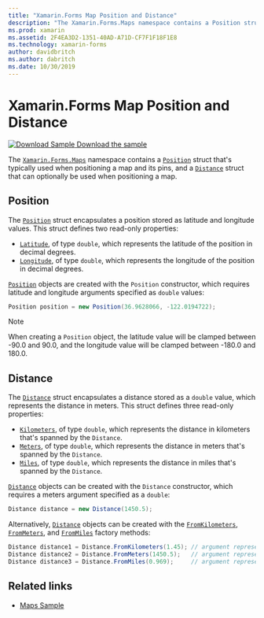 ```yaml
---
title: "Xamarin.Forms Map Position and Distance"
description: "The Xamarin.Forms.Maps namespace contains a Position struct that's typically used when positioning a map and its pins, and a Distance struct that can optionally be used when positioning a map."
ms.prod: xamarin
ms.assetid: 2F4EA3D2-1351-40AD-A71D-CF7F1F18F1E8
ms.technology: xamarin-forms
author: davidbritch
ms.author: dabritch
ms.date: 10/30/2019
---
```


# Xamarin.Forms Map Position and Distance

[![Download Sample](~/media/shared/download.png) Download the sample](https://docs.microsoft.com/samples/xamarin/xamarin-forms-samples/workingwithmaps)

The [`Xamarin.Forms.Maps`](xref:Xamarin.Forms.Maps) namespace contains a [`Position`](xref:Xamarin.Forms.Maps.Position) struct that's typically used when positioning a map and its pins, and a [`Distance`](xref:Xamarin.Forms.Maps.Distance) struct that can optionally be used when positioning a map.

## Position

The [`Position`](xref:Xamarin.Forms.Maps.Position) struct encapsulates a position stored as latitude and longitude values. This struct defines two read-only properties:

- [`Latitude`](xref:Xamarin.Forms.Maps.Position.Latitude), of type `double`, which represents the latitude of the position in decimal degrees.
- [`Longitude`](xref:Xamarin.Forms.Maps.Position.Longitude), of type `double`, which represents the longitude of the position in decimal degrees.

[`Position`](xref:Xamarin.Forms.Maps.Position) objects are created with the `Position` constructor, which requires latitude and longitude arguments specified as `double` values:

```csharp
Position position = new Position(36.9628066, -122.0194722);
```

> [!NOTE]
> When creating a `Position` object, the latitude value will be clamped between -90.0 and 90.0, and the longitude value will be clamped between -180.0 and 180.0.

## Distance

The [`Distance`](xref:Xamarin.Forms.Maps.Distance) struct encapsulates a distance stored as a `double` value, which represents the distance in meters. This struct defines three read-only properties:

- [`Kilometers`](xref:Xamarin.Forms.Maps.Distance.Kilometers), of type `double`, which represents the distance in kilometers that's spanned by the `Distance`.
- [`Meters`](xref:Xamarin.Forms.Maps.Distance.Meters), of type `double`, which represents the distance in meters that's spanned by the `Distance`.
- [`Miles`](xref:Xamarin.Forms.Maps.Distance.Miles), of type `double`, which represents the distance in miles that's spanned by the `Distance`.

[`Distance`](xref:Xamarin.Forms.Maps.Distance) objects can be created with the `Distance` constructor, which requires a meters argument specified as a `double`:

```csharp
Distance distance = new Distance(1450.5);
```

Alternatively, [`Distance`](xref:Xamarin.Forms.Maps.Distance) objects can be created with the [`FromKilometers`](xref:Xamarin.Forms.Maps.Distance.FromKilometers*), [`FromMeters`](xref:Xamarin.Forms.Maps.Distance.FromMeters*), and [`FromMiles`](xref:Xamarin.Forms.Maps.Distance.FromMiles*) factory methods:

```csharp
Distance distance1 = Distance.FromKilometers(1.45); // argument represents the number of kilometers
Distance distance2 = Distance.FromMeters(1450.5);   // argument represents the number of meters
Distance distance3 = Distance.FromMiles(0.969);     // argument represents the number of miles
```

## Related links

- [Maps Sample](https://docs.microsoft.com/samples/xamarin/xamarin-forms-samples/workingwithmaps)

